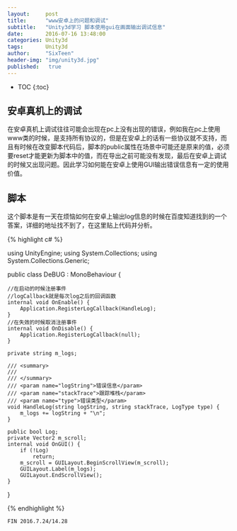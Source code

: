 ```yaml
---
layout:     post
title:      "www安卓上的问题和调试"
subtitle:   "Unity3d学习 脚本使用gui在画面输出调试信息"
date:       2016-07-16 13:48:00
categories: Unity3d
tags:       Unity3d
author:     "SixTeen"
header-img: "img/unity3d.jpg"
published:   true
---
```


* TOC
{:toc}

## 安卓真机上的调试

在安卓真机上调试往往可能会出现在pc上没有出现的错误，例如我在pc上使用www类的时候，是支持所有协议的，但是在安卓上的话有一些协议就不支持，而且有时候在改变脚本代码后，脚本的public属性在场景中可能还是原来的值，必须要reset才能更新为脚本中的值，而在导出之前可能没有发现，最后在安卓上调试的时候又出现问题。因此学习如何能在安卓上使用GUI输出错误信息有一定的使用价值。

## 脚本

这个脚本是有一天在烦恼如何在安卓上输出log信息的时候在百度知道找到的一个答案，详细的地址找不到了，在这里贴上代码并分析。

{% highlight c# %}

using UnityEngine;
using System.Collections;
using System.Collections.Generic;

public class DeBUG : MonoBehaviour {
    
    //在启动的时候注册事件
    //logCallback就是每次log之后的回调函数
    internal void OnEnable() {
        Application.RegisterLogCallback(HandleLog);
    }
    //在失效的时候取消注册事件
    internal void OnDisable() {
        Application.RegisterLogCallback(null);
    }

    private string m_logs;

    /// <summary>
    /// 
    /// </summary>
    /// <param name="logString">错误信息</param>
    /// <param name="stackTrace">跟踪堆栈</param>
    /// <param name="type">错误类型</param>
    void HandleLog(string logString, string stackTrace, LogType type) {
        m_logs += logString + "\n";
    }

    public bool Log;
    private Vector2 m_scroll;
    internal void OnGUI() {
        if (!Log)
            return;
        m_scroll = GUILayout.BeginScrollView(m_scroll);
        GUILayout.Label(m_logs);
        GUILayout.EndScrollView();
    }
}

{% endhighlight %}


    FIN 2016.7.24/14.28